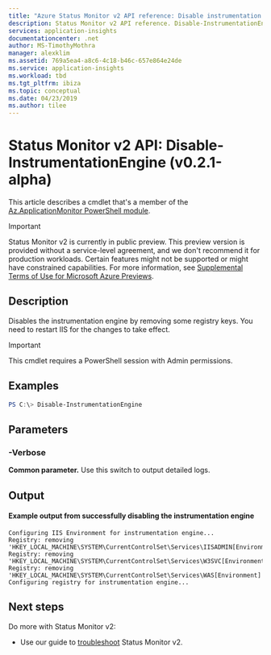 ```yaml
---
title: "Azure Status Monitor v2 API reference: Disable instrumentation engine | Microsoft Docs"
description: Status Monitor v2 API reference. Disable-InstrumentationEngine. Monitor website performance without redeploying the website. Works with ASP.NET web apps hosted on-premises, in VMs, or on Azure.
services: application-insights
documentationcenter: .net
author: MS-TimothyMothra
manager: alexklim
ms.assetid: 769a5ea4-a8c6-4c18-b46c-657e864e24de
ms.service: application-insights
ms.workload: tbd
ms.tgt_pltfrm: ibiza
ms.topic: conceptual
ms.date: 04/23/2019
ms.author: tilee
---
```

# Status Monitor v2 API: Disable-InstrumentationEngine (v0.2.1-alpha)

This article describes a cmdlet that's a member of the [Az.ApplicationMonitor PowerShell module](https://www.powershellgallery.com/packages/Az.ApplicationMonitor/).

> [!IMPORTANT]
> Status Monitor v2 is currently in public preview.
> This preview version is provided without a service-level agreement, and we don't recommend it for production workloads. Certain features might not be supported or might have constrained capabilities.
> For more information, see [Supplemental Terms of Use for Microsoft Azure Previews](https://azure.microsoft.com/support/legal/preview-supplemental-terms/).

## Description
Disables the instrumentation engine by removing some registry keys.
You need to restart IIS for the changes to take effect.

> [!IMPORTANT] 
> This cmdlet requires a PowerShell session with Admin permissions.

## Examples

```powershell
PS C:\> Disable-InstrumentationEngine
```

## Parameters 

### -Verbose
**Common parameter.** Use this switch to output detailed logs.

## Output


#### Example output from successfully disabling the instrumentation engine

```
Configuring IIS Environment for instrumentation engine...
Registry: removing 'HKEY_LOCAL_MACHINE\SYSTEM\CurrentControlSet\Services\IISADMIN[Environment]'
Registry: removing 'HKEY_LOCAL_MACHINE\SYSTEM\CurrentControlSet\Services\W3SVC[Environment]'
Registry: removing 'HKEY_LOCAL_MACHINE\SYSTEM\CurrentControlSet\Services\WAS[Environment]'
Configuring registry for instrumentation engine...
```


## Next steps

 Do more with Status Monitor v2:
 - Use our guide to [troubleshoot](status-monitor-v2-troubleshoot.md) Status Monitor v2.
